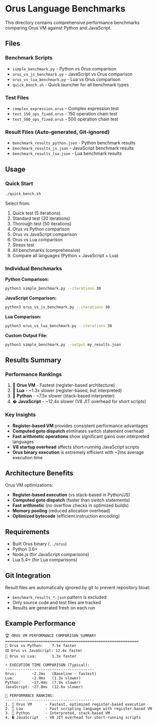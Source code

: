 # Orus Language Benchmarks

This directory contains comprehensive performance benchmarks comparing Orus VM against Python and JavaScript.

## Files

### Benchmark Scripts
- `simple_benchmark.py` - Python vs Orus comparison
- `orus_vs_js_benchmark.py` - JavaScript vs Orus comparison  
- `orus_vs_lua_benchmark.py` - Lua vs Orus comparison
- `quick_bench.sh` - Quick launcher for all benchmark types

### Test Files
- `complex_expression.orus` - Complex expression test
- `test_150_ops_fixed.orus` - 150 operation chain test
- `test_500_ops_fixed.orus` - 500 operation chain test

### Result Files (Auto-generated, Git-ignored)
- `benchmark_results_python.json` - Python benchmark results
- `benchmark_results_js.json` - JavaScript benchmark results
- `benchmark_results_lua.json` - Lua benchmark results

## Usage

### Quick Start
```bash
./quick_bench.sh
```

Select from:
1. Quick test (5 iterations)
2. Standard test (20 iterations)  
3. Thorough test (50 iterations)
4. Orus vs Python comparison
5. Orus vs JavaScript comparison
6. Orus vs Lua comparison
7. Stress test
8. All benchmarks (comprehensive)
9. Compare all languages (Python + JavaScript + Lua)

### Individual Benchmarks

**Python Comparison:**
```bash
python3 simple_benchmark.py --iterations 30
```

**JavaScript Comparison:**
```bash
python3 orus_vs_js_benchmark.py --iterations 30
```

**Lua Comparison:**
```bash
python3 orus_vs_lua_benchmark.py --iterations 30
```
**Custom Output File:**
```bash
python3 simple_benchmark.py --output my_results.json
```

## Results Summary

### Performance Rankings
1. 🥇 **Orus VM** - Fastest (register-based architecture)
2. 🥈 **Lua** - ~1.3x slower (register-based, but interpreted)
3. 🥉 **Python** - ~7.5x slower (stack-based interpreter)
4. � **JavaScript** - ~12.4x slower (V8 JIT overhead for short scripts)

### Key Insights
- **Register-based VM** provides consistent performance advantages
- **Computed goto dispatch** eliminates switch statement overhead
- **Fast arithmetic operations** show significant gains over interpreted languages
- **V8 startup overhead** affects short-running JavaScript scripts
- **Orus binary execution** is extremely efficient with ~2ms average execution time

## Architecture Benefits

Orus VM optimizations:
- **Register-based execution** (vs stack-based in Python/JS)
- **Computed goto dispatch** (faster than switch statements)
- **Fast arithmetic** (no overflow checks in optimized builds)
- **Memory pooling** (reduced allocation overhead)
- **Optimized bytecode** (efficient instruction encoding)

## Requirements

- Built Orus binary (`../orus`)
- Python 3.6+
- Node.js (for JavaScript comparisons)
- Lua 5.4+ (for Lua comparisons)

## Git Integration

Result files are automatically ignored by git to prevent repository bloat:
- `benchmark_results_*.json` pattern is excluded
- Only source code and test files are tracked
- Results are generated fresh on each run

## Example Performance

```
🏆 ORUS VM PERFORMANCE COMPARISON SUMMARY
============================================================
🐍 Orus vs Python:    7.5x faster
🟨 Orus vs JavaScript: 12.4x faster
🌙 Orus vs Lua:       1.3x faster

⚡ EXECUTION TIME COMPARISON (Typical):
----------------------------------------
Orus:       ~2.2ms   (Baseline - fastest)
Lua:        ~2.9ms   (1.3x slower)
Python:     ~17.4ms  (7.9x slower)
JavaScript: ~27.8ms  (12.6x slower)

🏅 PERFORMANCE RANKING:
----------------------------------------
1. 🥇 Orus VM      - Fastest, optimized register-based execution
2. 🥈 Lua          - Fast scripting language with register-based VM
3. 🥉 Python       - Interpreted, stack-based VM
4. � JavaScript   - V8 JIT overhead for short-running scripts
```